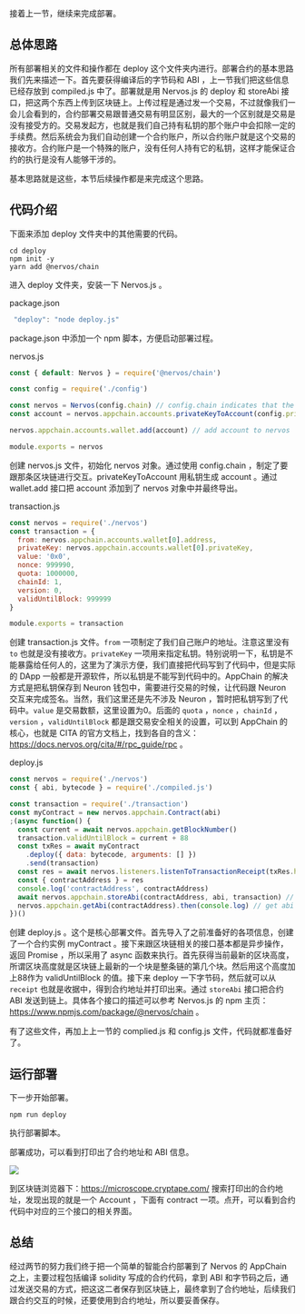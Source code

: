 接着上一节，继续来完成部署。


## 总体思路

所有部署相关的文件和操作都在 deploy 这个文件夹内进行。部署合约的基本思路我们先来描述一下。首先要获得编译后的字节码和 ABI ，上一节我们把这些信息已经存放到 compiled.js 中了。部署就是用 Nervos.js 的 deploy 和 storeAbi 接口，把这两个东西上传到区块链上。上传过程是通过发一个交易，不过就像我们一会儿会看到的，合约部署交易跟普通交易有明显区别，最大的一个区别就是交易是没有接受方的。交易发起方，也就是我们自己持有私钥的那个账户中会扣除一定的手续费。然后系统会为我们自动创建一个合约账户，所以合约账户就是这个交易的接收方。合约账户是一个特殊的账户，没有任何人持有它的私钥，这样才能保证合约的执行是没有人能够干涉的。

基本思路就是这些，本节后续操作都是来完成这个思路。

## 代码介绍

下面来添加 deploy 文件夹中的其他需要的代码。

```
cd deploy
npm init -y
yarn add @nervos/chain
```

进入 deploy 文件夹，安装一下 Nervos.js 。

package.json

```js
 "deploy": "node deploy.js"
```

package.json 中添加一个 npm 脚本，方便启动部署过程。


nervos.js

```js
const { default: Nervos } = require('@nervos/chain')

const config = require('./config')

const nervos = Nervos(config.chain) // config.chain indicates that the address of Appchain to interact
const account = nervos.appchain.accounts.privateKeyToAccount(config.privateKey) // create account by private key from config

nervos.appchain.accounts.wallet.add(account) // add account to nervos

module.exports = nervos
```

创建 nervos.js 文件，初始化 nervos 对象。通过使用 config.chain ，制定了要跟那条区块链进行交互。privateKeyToAccount 用私钥生成 account 。通过 wallet.add 接口把 account 添加到了 nervos 对象中并最终导出。

transaction.js

```js
const nervos = require('./nervos')
const transaction = {
  from: nervos.appchain.accounts.wallet[0].address,
  privateKey: nervos.appchain.accounts.wallet[0].privateKey,
  value: '0x0',
  nonce: 999990,
  quota: 1000000,
  chainId: 1,
  version: 0,
  validUntilBlock: 999999
}

module.exports = transaction
```

创建 transaction.js 文件。`from` 一项制定了我们自己账户的地址。注意这里没有 `to` 也就是没有接收方。`privateKey` 一项用来指定私钥。特别说明一下，私钥是不能暴露给任何人的，这里为了演示方便，我们直接把代码写到了代码中，但是实际的 DApp 一般都是开源软件，所以私钥是不能写到代码中的。AppChain 的解决方式是把私钥保存到 Neuron 钱包中，需要进行交易的时候，让代码跟 Neuron 交互来完成签名。当然，我们这里还是先不涉及 Neuron ，暂时把私钥写到了代码中。`value` 是交易数额，这里设置为0。后面的 `quota` ，`nonce` ，`chainId` ，`version` ，`validUntilBlock` 都是跟交易安全相关的设置，可以到 AppChain 的核心，也就是 CITA 的官方文档上，找到各自的含义：https://docs.nervos.org/cita/#/rpc_guide/rpc 。


deploy.js

```js
const nervos = require('./nervos')
const { abi, bytecode } = require('./compiled.js')

const transaction = require('./transaction')
const myContract = new nervos.appchain.Contract(abi)
;(async function() {
  const current = await nervos.appchain.getBlockNumber()
  transaction.validUntilBlock = current + 88
  const txRes = await myContract
    .deploy({ data: bytecode, arguments: [] })
    .send(transaction)
  const res = await nervos.listeners.listenToTransactionReceipt(txRes.hash)
  const { contractAddress } = res
  console.log('contractAddress', contractAddress)
  await nervos.appchain.storeAbi(contractAddress, abi, transaction) // store abi on the chain
  nervos.appchain.getAbi(contractAddress).then(console.log) // get abi from the chain
})()
```

创建 deploy.js 。这个是核心部署文件。首先导入了之前准备好的各项信息，创建了一个合约实例 myContract 。接下来跟区块链相关的接口基本都是异步操作，返回 Promise ，所以采用了 async 函数来执行。首先获得当前最新的区块高度，所谓区块高度就是区块链上最新的一个块是整条链的第几个块。然后用这个高度加上88作为 validUntilBlock 的值。接下来 deploy 一下字节码，然后就可以从 `receipt` 也就是收据中，得到合约地址并打印出来。通过 `storeAbi` 接口把合约 ABI 发送到链上。具体各个接口的描述可以参考 Nervos.js 的 npm 主页：https://www.npmjs.com/package/@nervos/chain 。


有了这些文件，再加上上一节的 complied.js 和 config.js 文件，代码就都准备好了。

## 运行部署

下一步开始部署。

```
npm run deploy
```

执行部署脚本。

部署成功，可以看到打印出了合约地址和 ABI 信息。

![](http://img.haoqicat.com/2018091205.jpg)

到区块链浏览器下：https://microscope.cryptape.com/ 搜索打印出的合约地址，发现出现的就是一个 Account ，下面有 contract 一项。点开，可以看到合约代码中对应的三个接口的相关界面。

## 总结

经过两节的努力我们终于把一个简单的智能合约部署到了 Nervos 的 AppChain 之上，主要过程包括编译 solidity 写成的合约代码，拿到 ABI 和字节码之后，通过发送交易的方式，把这这二者保存到区块链上，最终拿到了合约地址，后续我们跟合约交互的时候，还要使用到合约地址，所以要妥善保存。
